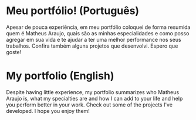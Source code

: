 # Meu portfólio! (Português)
Apesar de pouca experiência, em meu portfólio coloquei de forma resumida quem é Matheus Araujo, quais são as minhas especialidades e como posso agregar em sua vida e te ajudar a ter uma melhor performance nos seus trabalhos. Confira também alguns projetos que desenvolvi. Espero que goste!

# My portfolio (English)
Despite having little experience, my portfolio summarizes who Matheus Araujo is, what my specialties are and how I can add to your life and help you perform better in your work. Check out some of the projects I've developed. I hope you enjoy them!
